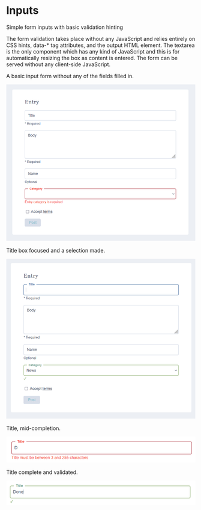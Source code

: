 # Inputs
Simple form inputs with basic validation hinting

The form validation takes place without any JavaScript and relies entirely on CSS hints, data-* tag attributes, and the output HTML element. The textarea is the only component which has any kind of JavaScript and this is for automatically resizing the box as content is entered. The form can be served without any client-side JavaScript.

A basic input form without any of the fields filled in.

![entry](https://raw.githubusercontent.com/cypnk/Inputs/main/entry.png)

Title box focused and a selection made.

![entry start](https://raw.githubusercontent.com/cypnk/Inputs/main/entry_start.png)

Title, mid-completion.

![entry validation](https://raw.githubusercontent.com/cypnk/Inputs/main/entry_validation.png)

Title complete and validated.

![entry valid](https://raw.githubusercontent.com/cypnk/Inputs/main/entry_valid.png)
